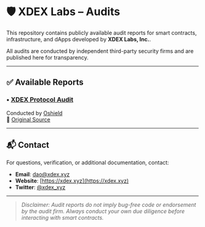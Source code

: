 # 🛡️ XDEX Labs – Audits

This repository contains publicly available audit reports for smart contracts, infrastructure, and dApps developed by **XDEX Labs, Inc.**.

All audits are conducted by independent third-party security firms and are published here for transparency.

---

## ✅ Available Reports

### • [XDEX Protocol Audit](./XDEX_protocol.md)  
Conducted by [Oshield](https://oshield.io)  
🔗 [Original Source](https://github.com/oshieldio/Publications/blob/main/XDEX/XDEX_protocol.md)

---

## 📬 Contact

For questions, verification, or additional documentation, contact:

- **Email**: dao@xdex.xyz  
- **Website**: [https://xdex.xyz](https://xdex.xyz)  
- **Twitter**: [@xdex_xyz](https://x.com/xdex_xyz)

---

> *Disclaimer: Audit reports do not imply bug-free code or endorsement by the audit firm. Always conduct your own due diligence before interacting with smart contracts.*

